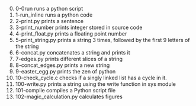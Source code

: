 0. 0-0run runs a python script
1. 1-run_inline runs a python code
2. 2-print.py prints a sentence
3. 3-print_number prints integer stored in source code
4. 4-print_float.py prints a floating point number
5. 5-print_string.py prints a string 3 times, followed by the first 9 letters of the string
6. 6-concat.py concatenates a string and prints it
7. 7-edges.py prints different slices of a string
8. 8-concat_edges.py prints a new string
9. 9-easter_egg.py prints the zen of python
10. 10-check_cycle.c checks if a singly linked list has a cycle in it.
11. 100-write.py prints a string using the write function in sys module
12. 101-compile compiles a Python script file
13. 102-magic_calculation.py calculates figures
